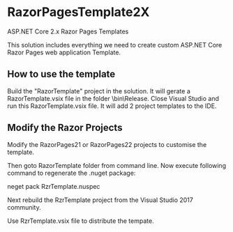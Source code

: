 # RazorPagesTemplate2X
ASP.NET Core 2.x Razor Pages Templates

This solution includes everything we need to create custom ASP.NET Core Razor Pages web application Template. 

## How to use the template 

Build the "RazorTemplate" project in the solution. It will gerate a RazorTemplate.vsix file in the folder \bin\Release. Close Visual Studio and run this RazorTemplate.vsix file. It will add 2 project templates to the IDE.

## Modify the Razor Projects

Modify the RazorPages21 or RazorPages22 projects to customise the template.

Then goto RazorTemplate folder from command line.
Now execute following command to regenerate the .nuget package:

neget pack RzrTemplate.nuspec 

Next rebuild the RzrTemplate project from the Visual Studio 2017 community.

Use RzrTemplate.vsix file to distribute the tempate.
